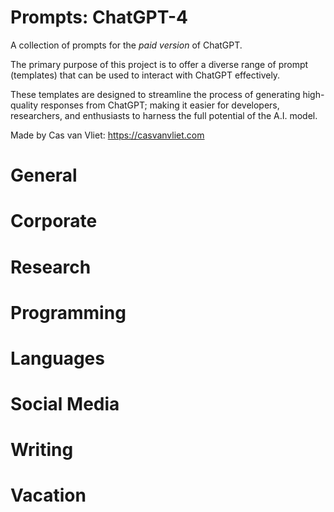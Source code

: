 # Prompts: ChatGPT-4

A collection of prompts for the *paid version* of ChatGPT.

The primary purpose of this project is to offer a diverse range of prompt (templates) that can be used to interact with ChatGPT effectively.

These templates are designed to streamline the process of generating high-quality responses from ChatGPT; making it easier for developers, researchers, and enthusiasts to harness the full potential of the A.I. model.

Made by Cas van Vliet: https://casvanvliet.com

# General
# Corporate
# Research
# Programming
# Languages
# Social Media
# Writing
# Vacation
